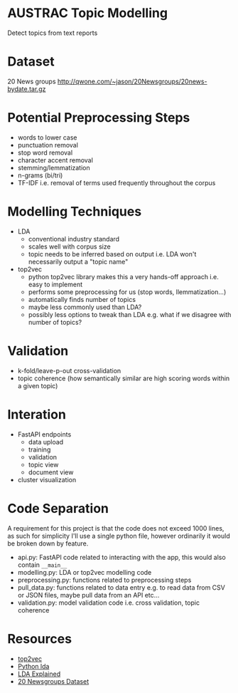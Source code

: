 # AUSTRAC Topic Modelling
Detect topics from text reports

# Dataset
20 News groups
http://qwone.com/~jason/20Newsgroups/20news-bydate.tar.gz

# Potential Preprocessing Steps
- words to lower case
- punctuation removal
- stop word removal
- character accent removal
- stemming/lemmatization
- n-grams (bi/tri)
- TF-IDF i.e. removal of terms used frequently throughout the corpus

# Modelling Techniques
- LDA
  - conventional industry standard
  - scales well with corpus size
  - topic needs to be inferred based on output i.e. LDA won't necessarily output a "topic name"
- top2vec
  - python top2vec library makes this a very hands-off approach i.e. easy to implement
  - performs some preprocessing for us (stop words, llemmatization...)
  - automatically finds number of topics 
  - maybe less commonly used than LDA?
  - possibly less options to tweak than LDA e.g. what if we disagree with number of topics?

# Validation
- k-fold/leave-p-out cross-validation
- topic coherence (how semantically similar are high scoring words within a given topic)

# Interation
- FastAPI endpoints
  - data upload
  - training
  - validation
  - topic view
  - document view
- cluster visualization

# Code Separation
A requirement for this project is that the code does not exceed 1000 lines, as such for simplicity I'll use a single python file, however ordinarily it would be broken down by feature.
- api.py: FastAPI code related to interacting with the app, this would also contain `__main__`
- modelling.py: LDA or top2vec modelling code
- preprocessing.py: functions related to preprocessing steps
- pull_data.py: functions related to data entry e.g. to read data from CSV or JSON files, maybe pull data from an API etc...
- validation.py: model validation code i.e. cross validation, topic coherence


# Resources
- [top2vec](https://www.youtube.com/watch?v=bEaxKSQ4Av8)
- [Python lda](https://www.youtube.com/playlist?list=PL2VXyKi-KpYttggRATQVmgFcQst3z6OlX)
- [LDA Explained](https://www.youtube.com/playlist?list=PLs8w1Cdi-zvYskDS2icIItfZgxclApVLv)
- [20 Newsgroups Dataset](http://qwone.com/~jason/20Newsgroups)
